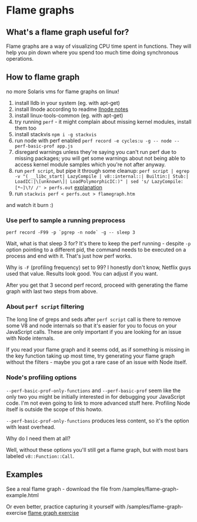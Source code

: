 # Flame graphs

## What's a flame graph useful for?

Flame graphs are a way of visualizing CPU time spent in functions. They will help you pin down where you spend too much time doing synchronous operations.

## How to flame graph

no more Solaris vms for flame graphs on linux!

1. install lldb in your system (eg. with apt-get)
1. install llnode according to readme [llnode notes](llnode.md)
1. install linux-tools-common (eg. with apt-get)
1. try running `perf` - it might complain about missing kernel modules, install them too
1. install stackvis `npm i -g stackvis`
1. run node with perf enabled `perf record -e cycles:u -g -- node --perf-basic-prof app.js`
1. disregard warnings unless they're saying you can't run perf due to missing packages; you will get some warnings about not being able to access kernel module samples which you're not after anyway.
1. run `perf script`, but pipe it through some cleanup: `perf script | egrep -v "( __libc_start| LazyCompile | v8::internal::| Builtin:| Stub:| LoadIC:|\[unknown\]| LoadPolymorphicIC:)" | sed 's/ LazyCompile:[*~]\?/ /' > perfs.out` [explanation](#about-perf-script-filtering)
1. run `stackvis perf < perfs.out > flamegraph.htm`

and watch it burn :)

### Use perf to sample a running preprocess

```
perf record -F99 -p `pgrep -n node` -g -- sleep 3
```

Wait, what is that sleep 3 for? It's there to keep the perf running - despite `-p` option pointing to a different pid, the command needs to be executed on a process and end with it. That's just how perf works.

Why is `-F` (profiling frequency) set to 99? I honestly don't know, Netflix guys used that value. Results look good. You can adjust if you want.

After you get that 3 second perf record, proceed with generating the flame graph with last two steps from above.

### About `perf script` filtering

The long line of greps and seds after `perf script` call is there to remove some V8 and node internals so that it's easier for you to focus on your JavaScript calls. These are only important if you are looking for an issue with Node internals.

If you read your flame graph and it seems odd, as if something is missing in the key function taking up most time, try generating your flame graph without the filters - maybe you got a rare case of an issue with Node itself.

### Node's profiling options

`--perf-basic-prof-only-functions` and `--perf-basic-prof` seem like the only two you might be initially interested in for debugging your JavaScript code. I'm not even going to link to more advanced stuff here. Profiling Node itself is outside the scope of this howto.

`--perf-basic-prof-only-functions` produces less content, so it's the option with least overhead.

Why do I need them at all?

Well, without these options you'll still get a flame graph, but with most bars labeled `v8::Function::Call`. 

## Examples

See a real flame graph - download the file from /samples/flame-graph-example.html

Or even better, practice capturing it yourself with /samples/flame-graph-exercise [flame graph exercise](./samples/flame-graph-exercise)

